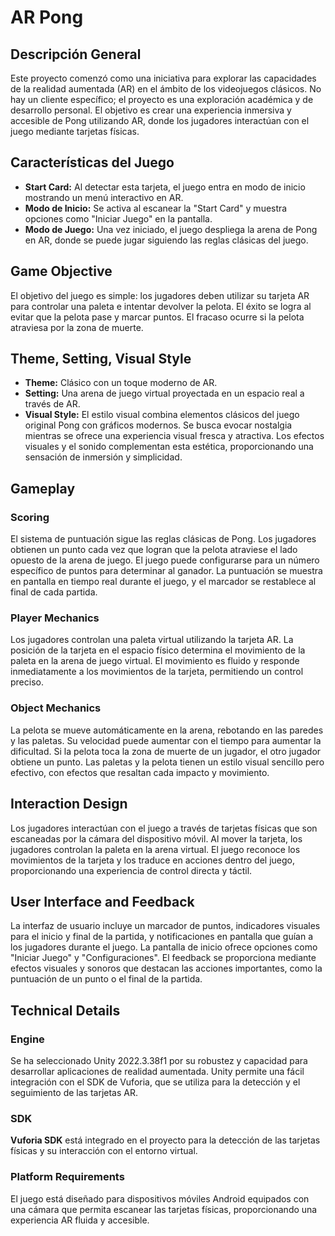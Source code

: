 # AR Pong

## Descripción General
Este proyecto comenzó como una iniciativa para explorar las capacidades de la realidad aumentada (AR) en el ámbito de los videojuegos clásicos. No hay un cliente específico; el proyecto es una exploración académica y de desarrollo personal. El objetivo es crear una experiencia inmersiva y accesible de Pong utilizando AR, donde los jugadores interactúan con el juego mediante tarjetas físicas.

## Características del Juego
- **Start Card:** Al detectar esta tarjeta, el juego entra en modo de inicio mostrando un menú interactivo en AR.
- **Modo de Inicio:** Se activa al escanear la "Start Card" y muestra opciones como "Iniciar Juego" en la pantalla.
- **Modo de Juego:** Una vez iniciado, el juego despliega la arena de Pong en AR, donde se puede jugar siguiendo las reglas clásicas del juego.

## Game Objective
El objetivo del juego es simple: los jugadores deben utilizar su tarjeta AR para controlar una paleta e intentar devolver la pelota. El éxito se logra al evitar que la pelota pase y marcar puntos. El fracaso ocurre si la pelota atraviesa por la zona de muerte.

## Theme, Setting, Visual Style
- **Theme:** Clásico con un toque moderno de AR.
- **Setting:** Una arena de juego virtual proyectada en un espacio real a través de AR.
- **Visual Style:** El estilo visual combina elementos clásicos del juego original Pong con gráficos modernos. Se busca evocar nostalgia mientras se ofrece una experiencia visual fresca y atractiva. Los efectos visuales y el sonido complementan esta estética, proporcionando una sensación de inmersión y simplicidad.

## Gameplay

### Scoring
El sistema de puntuación sigue las reglas clásicas de Pong. Los jugadores obtienen un punto cada vez que logran que la pelota atraviese el lado opuesto de la arena de juego. El juego puede configurarse para un número específico de puntos para determinar al ganador. La puntuación se muestra en pantalla en tiempo real durante el juego, y el marcador se restablece al final de cada partida.

### Player Mechanics
Los jugadores controlan una paleta virtual utilizando la tarjeta AR. La posición de la tarjeta en el espacio físico determina el movimiento de la paleta en la arena de juego virtual. El movimiento es fluido y responde inmediatamente a los movimientos de la tarjeta, permitiendo un control preciso.

### Object Mechanics
La pelota se mueve automáticamente en la arena, rebotando en las paredes y las paletas. Su velocidad puede aumentar con el tiempo para aumentar la dificultad. Si la pelota toca la zona de muerte de un jugador, el otro jugador obtiene un punto. Las paletas y la pelota tienen un estilo visual sencillo pero efectivo, con efectos que resaltan cada impacto y movimiento.

## Interaction Design
Los jugadores interactúan con el juego a través de tarjetas físicas que son escaneadas por la cámara del dispositivo móvil. Al mover la tarjeta, los jugadores controlan la paleta en la arena virtual. El juego reconoce los movimientos de la tarjeta y los traduce en acciones dentro del juego, proporcionando una experiencia de control directa y táctil.

## User Interface and Feedback
La interfaz de usuario incluye un marcador de puntos, indicadores visuales para el inicio y final de la partida, y notificaciones en pantalla que guían a los jugadores durante el juego. La pantalla de inicio ofrece opciones como "Iniciar Juego" y "Configuraciones". El feedback se proporciona mediante efectos visuales y sonoros que destacan las acciones importantes, como la puntuación de un punto o el final de la partida.

## Technical Details

### Engine
Se ha seleccionado Unity 2022.3.38f1 por su robustez y capacidad para desarrollar aplicaciones de realidad aumentada. Unity permite una fácil integración con el SDK de Vuforia, que se utiliza para la detección y el seguimiento de las tarjetas AR.

### SDK
**Vuforia SDK** está integrado en el proyecto para la detección de las tarjetas físicas y su interacción con el entorno virtual.

### Platform Requirements
El juego está diseñado para dispositivos móviles Android equipados con una cámara que permita escanear las tarjetas físicas, proporcionando una experiencia AR fluida y accesible.
